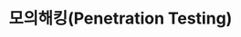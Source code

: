 ---
title: "모의해킹(Penetration Testing)" # 카테고리 이름
layout: category
permalink: /categories/p-test/ # url
author_profile: true
taxonomy: Penetration Testing
sidebar:
    nav: "categories"
---